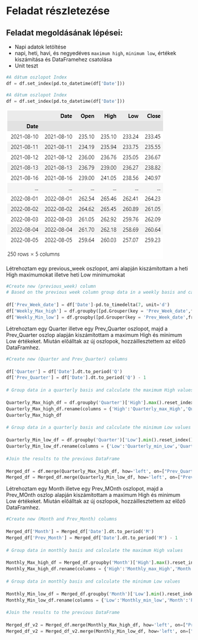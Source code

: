 # Feladat részletezése
## Feladat megoldásának lépései:
-	Napi adatok letöltése 
-	napi, heti, havi, és negyedéves `maximum high`, `minimum low`, értékek kiszámítása és DataFramehez csatolása
-	Unit teszt 

```Python
#A dátum oszlopot Index 
df = df.set_index(pd.to_datetime(df['Date']))
```

```Python
#A dátum oszlopot Index 
df = df.set_index(pd.to_datetime(df['Date']))
```

 ![Az összes meccs adatát tartalmazó dataframe](pics/Date_index.PNG)

 Létrehoztam egy previous_week oszlopot, ami alapján kiszámítottam a heti High maximumokat illetve heti Low minimumokat

 ```Python
#Create new (previous_week) column 
# Based on the previous week column group data in a weekly basis and calculate the maximum High/minimum Low values

df['Prev_Week_date'] = df['Date']-pd.to_timedelta(7, unit='d')
df['Weekly_Max_high'] = df.groupby([pd.Grouper(key = 'Prev_Week_date',freq = 'W')])['High'].transform('max')
df['Weekly_Min_low'] = df.groupby([pd.Grouper(key = 'Prev_Week_date',freq = 'W')])['Low'].transform('min')
```

Létrehoztam egy Quarter illetve egy Prev_Quarter oszlopot, majd a Prev_Quarter oszlop alapján kiszámítottam a maximum High és minimum Low értékeket.
Miután előálltak az új oszlopok, hozzáillesztettem az előző DataFramhez.

```Python
#Create new (Quarter and Prev_Quarter) columns 

df['Quarter'] = df['Date'].dt.to_period('Q')
df['Prev_Quarter'] = df['Date'].dt.to_period('Q') - 1

# Group data in a quarterly basis and calculate the maximum High values

Quarterly_Max_high_df = df.groupby('Quarter')['High'].max().reset_index()
Quarterly_Max_high_df.rename(columns = {'High':'Quarterly_max_High','Quarter':'Prev_Quarter',}, inplace = True)
Quarterly_Max_high_df

# Group data in a quarterly basis and calculate the minimum Low values

Quarterly_Min_low_df = df.groupby('Quarter')['Low'].min().reset_index()
Quarterly_Min_low_df.rename(columns = {'Low':'Quarterly_min_Low','Quarter':'Prev_Quarter',}, inplace = True)

#Join the results to the previous DataFrame 

Merged_df = df.merge(Quarterly_Max_high_df, how='left', on=["Prev_Quarter"])
Merged_df = Merged_df.merge(Quarterly_Min_low_df, how='left', on=["Prev_Quarter"])
```

Létrehoztam egy Month illetve egy Prev_MOnth oszlopot, majd a Prev_MOnth oszlop alapján kiszámítottam a maximum High és minimum Low értékeket.
Miután előálltak az új oszlopok, hozzáillesztettem az előző DataFramhez.

```Python
#Create new (Month and Prev_Month) columns 

Merged_df['Month'] = Merged_df['Date'].dt.to_period('M')
Merged_df['Prev_Month'] = Merged_df['Date'].dt.to_period('M') - 1

# Group data in monthly basis and calculate the maximum High values

Monthly_Max_high_df = Merged_df.groupby('Month')['High'].max().reset_index()
Monthly_Max_high_df.rename(columns = {'High':'Monthly_max_High','Month':'Prev_Month',}, inplace = True)

# Group data in monthly basis and calculate the minimum Low values

Monthly_Min_low_df = Merged_df.groupby('Month')['Low'].min().reset_index()
Monthly_Min_low_df.rename(columns = {'Low':'Monthly_min_low','Month':'Prev_Month',}, inplace = True)

#Join the results to the previous DataFrame 

Merged_df_v2 = Merged_df.merge(Monthly_Max_high_df, how='left', on=["Prev_Month"])
Merged_df_v2 = Merged_df_v2.merge(Monthly_Min_low_df, how='left', on=["Prev_Month"])
```
